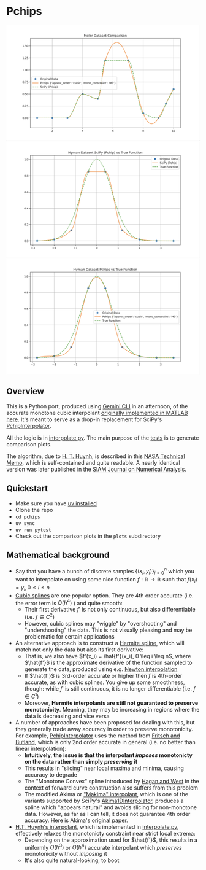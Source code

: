 # Pchips

![Moler data comparison](assets/Moler_data_pchip_vs_pchips.png)
![Hyman data: Pchip vs True](assets/Hyman_scipy_pchip_vs_true.png)
![Hyman data: Pchips vs True](assets/Hyman_pchips_vs_true.png)

## Overview

This is a Python port, produced using [Gemini CLI](https://github.com/google-gemini/gemini-cli) in an afternoon, of the accurate monotone cubic interpolant [originally implemented in MATLAB here](https://github.com/vglazer/USRA/tree/master/interpolation). It's meant to serve as a drop-in replacement for SciPy's [PchipInterpolator](https://docs.scipy.org/doc/scipy/reference/generated/scipy.interpolate.PchipInterpolator.html).

All the logic is in [interpolate.py](src/pchips/interpolate.py). The main purpose of the [tests](tests) is to generate comparison plots.

The algorithm, due to [H. T. Huynh](https://scholar.google.com/citations?user=ZXhGCtwAAAAJ&hl=en), is described in this [NASA Technical Memo](https://ntrs.nasa.gov/citations/19910011517), which is self-contained and quite readable. A nearly identical version was later published in the [SIAM Journal on Numerical Analysis](https://epubs.siam.org/doi/10.1137/0730004).

## Quickstart

- Make sure you have [uv installed](https://docs.astral.sh/uv/getting-started/installation/)
- Clone the repo
- `cd pchips`
- `uv sync`
- `uv run pytest`
- Check out the comparison plots in the `plots` subdirectory

## Mathematical background

- Say that you have a bunch of discrete samples $\{(x_i, y_i)\}_{i = 0}^{n}$ which you want to interpolate on using some nice function $f: \mathbb{R} \rightarrow \mathbb{R}$ such that $f(x_i) = y_i, 0 \leq i \leq n$
- [Cubic splines](https://en.wikiversity.org/wiki/Cubic_Spline_Interpolation) are one popular option. They are 4th order accurate (i.e. the error term is $O(h^4)$ ) and quite smooth:
  - Their first derivative $f'$ is not only continuous, but also differentiable (i.e. $f \in C^2$)
  - However, cubic splines may "wiggle" by "overshooting" and "undershooting" the data. This is not visually pleasing and may be problematic for certain applications
- An alternative approach is to construct a [Hermite spline](https://en.wikipedia.org/wiki/Cubic_Hermite_spline), which will match not only the data but also its first derivative:
  - That is, we also have $f'(x_i) = \hat{f'}(x_i), 0 \leq i \leq n$, where $\hat{f'}$ is the approximate derivative of the function sampled to generate the data, produced using e.g. [Newton interpolation](https://en.wikipedia.org/wiki/Polynomial_interpolation#Newton_Interpolation)
  - If $\hat{f'}$ is 3rd-order accurate or higher then $f$ is 4th-order accurate, as with cubic splines. You give up some smoothness, though: while $f'$ is still continuous, it is no longer differentiable (i.e. $f \in C^1$)
  - Moreover, **Hermite interpolants are still not guaranteed to preserve monotonicity**. Meaning, they may be increasing in regions where the data is decreasing and vice versa
- A number of approaches have been proposed for dealing with this, but they generally trade away accuracy in order to preserve monotonicity. For example, [PchipInterpolator](https://docs.scipy.org/doc/scipy/reference/generated/scipy.interpolate.PchipInterpolator.html) uses the method from [Fritsch and Butland](https://epubs.siam.org/doi/10.1137/0905021), which is only 2nd order accurate in general (i.e. no better than linear interpolation):
  - **Intuitively, the issue is that the interpolant _imposes_ monotonicty on the data rather than simply _preserving_ it**
  - This results in "slicing" near local maxima and minima, causing accuracy to degrade
  - The "Monotone Convex" spline introduced by [Hagan and West](https://www.deriscope.com/docs/Hagan_West_curves_AMF.pdf) in the context of forward curve construction also suffers from this problem
  - The modified Akima or ["Makima" interpolant](https://blogs.mathworks.com/cleve/2019/04/29/makima-piecewise-cubic-interpolation/), which is one of the variants supported by SciPy's [Akima1DInterpolator](https://docs.scipy.org/doc/scipy/reference/generated/scipy.interpolate.Akima1DInterpolator.html#scipy.interpolate.Akima1DInterpolator), produces a spline which "appears natural" and avoids slicing for non-monotone data. However, as far as I can tell, it does not guarantee 4th order accuracy. Here is Akima's [original paper](https://dl.acm.org/doi/pdf/10.1145/321607.321609).
- [H.T. Huynh's interpolant](https://ntrs.nasa.gov/api/citations/19910011517/downloads/19910011517.pdf), which is implemented in [interpolate.py](src/pchips/interpolate.py), effectively relaxes the monotonicty constraint near strict local extrema:
  - Depending on the approximation used for $\hat{f'}$, this results in a uniformly $O(h^3)$ or $O(h^4)$ accurate interpolant which _preserves_ monotonicity without _imposing_ it
  - It's also quite natural-looking, to boot
